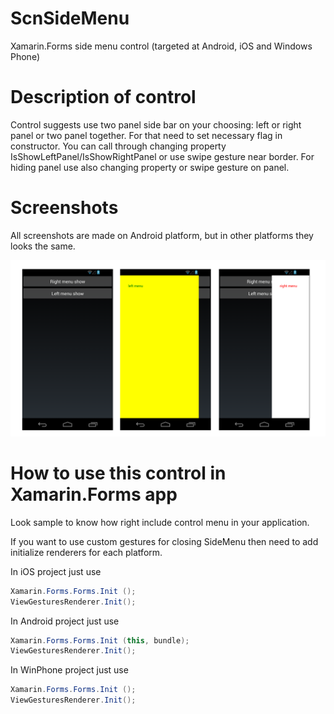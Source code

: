ScnSideMenu
======================
Xamarin.Forms side menu control (targeted at Android, iOS and Windows Phone)

Description of control
===========================================
Control suggests use two panel side bar on your choosing: left or right panel or two panel together. For that need to set necessary flag in constructor.
You can call through changing property IsShowLeftPanel/IsShowRightPanel or use swipe gesture near border.
For hiding panel use also changing property or swipe gesture on panel.

Screenshots
===========================================
All screenshots are made on Android platform, but in other platforms they looks the same.

![Main](Screenshots/Droid/SideMenuSample.png)

How to use this control in Xamarin.Forms app
===========================================
Look sample to know how right include control menu in your application.

If you want to use custom gestures for closing SideMenu then need to add initialize renderers for each platform.

In iOS project just use
```cs
Xamarin.Forms.Forms.Init ();
ViewGesturesRenderer.Init();
```
In Android project just use
```cs
Xamarin.Forms.Forms.Init (this, bundle);
ViewGesturesRenderer.Init();
```
In WinPhone project just use
```cs
Xamarin.Forms.Forms.Init ();
ViewGesturesRenderer.Init();
```